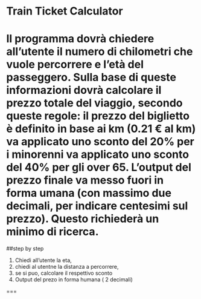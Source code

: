 Train Ticket Calculator
===

Il programma dovrà chiedere all’utente il numero di chilometri che vuole percorrere e l’età del passeggero.
Sulla base di queste informazioni dovrà calcolare il prezzo totale del viaggio, secondo queste regole:
il prezzo del biglietto è definito in base ai km (0.21 € al km)
va applicato uno sconto del 20% per i minorenni
va applicato uno sconto del 40% per gli over 65.
L’output del prezzo finale va messo fuori in forma umana (con massimo due decimali, per indicare centesimi sul prezzo). Questo richiederà un minimo di ricerca.
===
##step by step
1. Chiedi all’utente la eta,
2. chiedi al utentne la distanza a percorrere,
3. se si puo, calcolare il respettivo sconto
4. Output del prezo in forma humana ( 2 decimali)

===
